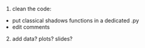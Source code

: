 1. clean the code:
- put classical shadows functions in a dedicated .py
- edit comments

2. add data? plots? slides?

